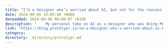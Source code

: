 ```yaml
---
title: "I’m a designer who’s worried about AI, but not for the reasons you think."
date: 2024-08-05 19:05:40 +0000
dateadded: 2024-08-06 00:00:07 +0100
description: "    My personal take on AI as a designer who was doing ML and NLP since 2017  Continue reading on Prototypr »  "
link: "https://blog.prototypr.io/im-a-designer-who-s-worried-about-ai-but-not-for-the-reasons-you-think-7429cd6939c5?source=rss----eb297ea1161a---4"
category:
directory: _directory/prototypr.md
---
```

